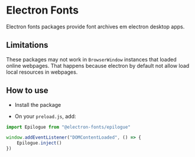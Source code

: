 # Electron Fonts

Electron fonts packages provide font archives em electron desktop apps.

## Limitations

These packages may not work in `BrowserWindow` instances that loaded online webpages. That happens because electron by default not allow load local resources in webpages.

## How to use

* Install the package

* On your `preload.js`, add:

```ts
import Epilogue from "@electron-fonts/epilogue"

window.addEventListener("DOMContentLoaded", () => {
    Epilogue.inject()
})
```